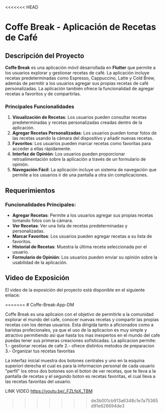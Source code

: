 <<<<<<< HEAD
# Coffe Break - Aplicación de Recetas de Café

## Descripción del Proyecto

**Coffe Break** es una aplicación móvil desarrollada en **Flutter** que permite a los usuarios explorar y gestionar recetas de café. La aplicación incluye recetas predeterminadas como Espresso, Cappuccino, Latte y Cold Brew, además de permitir a los usuarios agregar sus propias recetas de café personalizadas. La aplicación también ofrece la funcionalidad de agregar recetas a favoritos y de compartirlas.

### Principales Funcionalidades

1. **Visualización de Recetas**: Los usuarios pueden consultar recetas predeterminadas y recetas personalizadas creadas dentro de la aplicación.
2. **Agregar Recetas Personalizadas**: Los usuarios pueden tomar fotos de las recetas usando la cámara del dispositivo y añadir nuevas recetas.
3. **Favoritos**: Los usuarios pueden marcar recetas como favoritas para acceder a ellas rápidamente.
4. **Interfaz de Opinión**: Los usuarios pueden proporcionar retroalimentación sobre la aplicación a través de un formulario de opinión.
5. **Navegación Fácil**: La aplicación incluye un sistema de navegación que permite a los usuarios ir de una pantalla a otra sin complicaciones.

## Requerimientos

### Funcionalidades Principales:
- **Agregar Recetas**: Permite a los usuarios agregar sus propias recetas tomando fotos con la cámara.
- **Ver Recetas**: Ver una lista de recetas predeterminadas y personalizadas.
- **Marcar Favoritos**: Los usuarios pueden agregar recetas a su lista de favoritos.
- **Historial de Recetas**: Muestra la última receta seleccionada por el usuario.
- **Formulario de Opinión**: Los usuarios pueden enviar su opinión sobre la usabilidad de la aplicación.


## Video de Exposición

El video de la exposición del proyecto está disponible en el siguiente enlace:


=======
﻿# Coffe-Break-App-DM

 Coffe Break es una aplicaion con el objetivo de permitirle a la comunidad explorar el mundo del cafe, conocer nuevas recetas y compartir las propias recetas con los demas usuarios.
 Esta dirigida tanto a aficionados como a baristas profecionales, ya que el uso de la aplicacion es muy simple y atractivo permitiendo asi que hasta los mas inexpertos en el mundo del cafe puedas tener sus primeras creaciones sofisticadas.
 La aplicacion permite:
 1.- gestionar recetas de cafe
 2.- ofrece distintos metodos de preparacion
 3.- Organizar tus recetas favoritas 

 La interfaz inicial muestra dos botones centrales y uno en la esquina superiori derecha el cual es para la informacion personal de cada usuario "perfil"
 los otros dos botones son el boton de ver recetas, que te lleva a la pantalla de recetas y el segundo boton es recetas favoritas, el cual lleva a las recetas favoritas del usuario.

 LINK VIDEO
https://youtu.be/_FZLfqX_TBM
>>>>>>> de3b001cb913a6348c1e7a75365d91e626694de3
